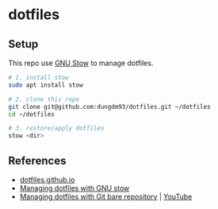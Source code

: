 dotfiles
========

## Setup
This repo use [GNU Stow](https://gnu.org/software/stow/) to manage dotfiles.

```bash
# 1. install stow
sudo apt install stow

# 2. clone this repo
git clone git@github.com:dungdm93/dotfiles.git ~/dotfiles
cd ~/dotfiles

# 3. restore/apply dotfiles
stow <dir>
```

## References
* [dotfiles.github.io](https://dotfiles.github.io/)
* [Managing dotfiles with GNU stow](https://alexpearce.me/2016/02/managing-dotfiles-with-stow/)
* [Managing dotfiles with Git bare repository](https://www.atlassian.com/git/tutorials/dotfiles) | [YouTube](https://youtu.be/tBoLDpTWVOM)
